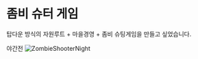 # 좀비 슈터 게임
탑다운 방식의 자원루트 + 마을경영 + 좀비 슈팅게임을 만들고 싶었습니다.

야간전
![ZombieShooterNight](https://user-images.githubusercontent.com/50022423/106046517-b4352c80-6125-11eb-87dc-cb65b9d31e35.gif)
